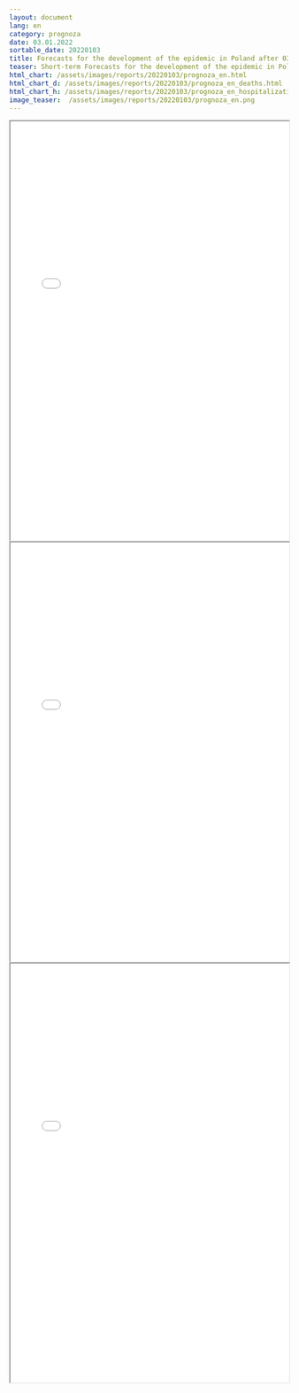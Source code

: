 ```yaml
---
layout: document
lang: en
category: prognoza
date: 03.01.2022
sortable_date: 20220103
title: Forecasts for the development of the epidemic in Poland after 03.01.2022 
teaser: Short-term Forecasts for the development of the epidemic in Poland.
html_chart: /assets/images/reports/20220103/prognoza_en.html
html_chart_d: /assets/images/reports/20220103/prognoza_en_deaths.html
html_chart_h: /assets/images/reports/20220103/prognoza_en_hospitalizations.html
image_teaser:  /assets/images/reports/20220103/prognoza_en.png
---
```


<div style="text-align: center" class="row 80%">
    <span class="image fit">
        <iframe src="{{ page.html_chart }}" alt="" style="width: 100%; height:54em;"></iframe>
    </span>
</div>

<div style="text-align: center" class="row 80%">
    <span class="image fit">
        <iframe src="{{ page.html_chart_d }}" alt="" style="width: 100%; height:54em;"></iframe>
    </span>
</div>

<div style="text-align: center" class="row 80%">
    <span class="image fit">
        <iframe src="{{ page.html_chart_h }}" alt="" style="width: 100%; height:54em;"></iframe>
    </span>
</div>
